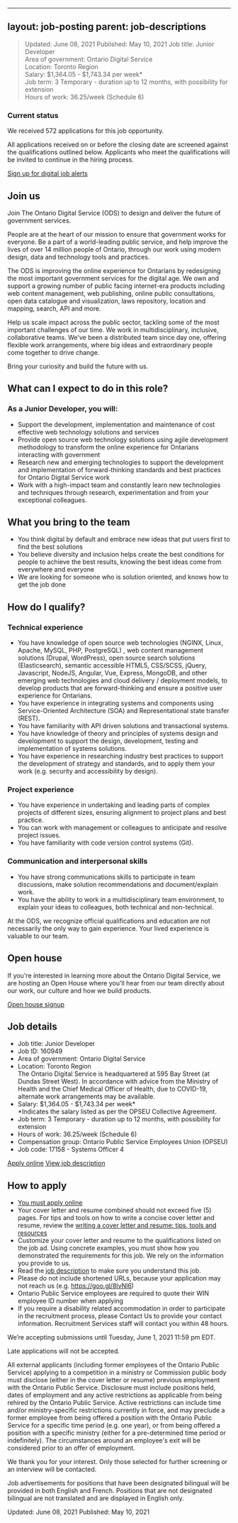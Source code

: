 
---
layout: job-posting
parent: job-descriptions
---



>Updated: June 08, 2021
>Published: May 10, 2021
>Job title: Junior Developer    
>Area of government: Ontario Digital Service    
>Location: Toronto Region        
>Salary: $1,364.05 - $1,743.34 per week*        
>Job term: 3 Temporary - duration up to 12 months, with possibility for extension    
>Hours of work: 36.25/week (Schedule 6)    

### Current status
We received 572 applications for this job opportunity.

All applications received on or before the closing date are screened against the qualifications outlined below. Applicants who meet the qualifications will be invited to continue in the hiring process.

[Sign up for digital job alerts](http://eepurl.com/hgN9i9)

## Join us
Join The Ontario Digital Service (ODS) to design and deliver the future of government services.

People are at the heart of our mission to ensure that government works for everyone. Be a part of a world-leading public service, and help improve the lives of over 14 million people of Ontario, through our work using modern design, data and technology tools and practices.

The ODS is improving the online experience for Ontarians by redesigning the most important government services for the digital age. We own and support a growing number of public facing internet-era products including web content management, web publishing, online public consultations, open data catalogue and visualization, laws repository, location and mapping, search, API and more.

Help us scale impact across the public sector, tackling some of the most important challenges of our time. We work in multidisciplinary, inclusive, collaborative teams. We've been a distributed team since day one, offering flexible work arrangements, where big ideas and extraordinary people come together to drive change.

Bring your curiosity and build the future with us.

## What can I expect to do in this role?
### As a Junior Developer, you will:
-   Support the development, implementation and maintenance of cost effective web technology solutions and services    
-   Provide open source web technology solutions using agile development methodology to transform the online experience for Ontarians interacting with government    
-   Research new and emerging technologies to support the development and implementation of forward-thinking standards and best practices for Ontario Digital Service work    
-   Work with a high-impact team and constantly learn new technologies and techniques through research, experimentation and from your exceptional colleagues.    

## What you bring to the team
-   You think digital by default and embrace new ideas that put users first to find the best solutions    
-   You believe diversity and inclusion helps create the best conditions for people to achieve the best results, knowing the best ideas come from everywhere and everyone    
-   We are looking for someone who is solution oriented, and knows how to get the job done
    
## How do I qualify?
### Technical experience
-   You have knowledge of open source web technologies (NGINX, Linux, Apache, MySQL, PHP, PostgreSQL) , web content management solutions (Drupal, WordPress), open source search solutions (Elasticsearch), semantic accessible HTML5, CSS/SCSS, jQuery, Javascript, NodeJS, Angular, Vue, Express, MongoDB, and other emerging web technologies and cloud delivery / deployment models, to develop products that are forward-thinking and ensure a positive user experience for Ontarians.
 -   You have experience in integrating systems and components using Service-Oriented Architecture (SOA) and Representational state transfer (REST).    
-   You have familiarity with API driven solutions and transactional systems.    
-   You have knowledge of theory and principles of systems design and development to support the design, development, testing and implementation of systems solutions.    
-   You have experience in researching industry best practices to support the development of strategy and standards, and to apply them your work (e.g. security and accessibility by design).
    
### Project experience
-   You have experience in undertaking and leading parts of complex projects of different sizes, ensuring alignment to project plans and best practice.    
-   You can work with management or colleagues to anticipate and resolve project issues.    
-   You have familiarity with code version control systems (Git).
    
### Communication and interpersonal skills
-   You have strong communications skills to participate in team discussions, make solution recommendations and document/explain work.    
-   You have the ability to work in a multidisciplinary team environment, to explain your ideas to colleagues, both technical and non-technical.
    
At the ODS, we recognize official qualifications and education are not necessarily the only way to gain experience. Your lived experience is valuable to our team.

## Open house
If you're interested in learning more about the Ontario Digital Service, we are hosting an Open House where you'll hear from our team directly about our work, our culture and how we build products.

[Open house signup](https://docs.google.com/forms/d/e/1FAIpQLSfabYMAb9EXZNnNuSZ8m4yGtC3diKUhT2EIf95hk9dEyyNCqA/viewform)

## Job details
-   Job title: Junior Developer    
-   Job ID: 160949    
-   Area of government: Ontario Digital Service    
-   Location: Toronto Region        
    The Ontario Digital Service is headquartered at 595 Bay Street (at Dundas Street West). In accordance with advice from the Ministry of Health and the Chief Medical Officer of Health, due to COVID-19, alternate work arrangements may be available.    
-   Salary: $1,364.05 - $1,743.34 per week*        
    *Indicates the salary listed as per the OPSEU Collective Agreement.    
-   Job term: 3 Temporary - duration up to 12 months, with possibility for extension    
-   Hours of work: 36.25/week (Schedule 6)    
-   Compensation group: Ontario Public Service Employees Union (OPSEU)
-   Job code: 17158 - Systems Officer 4

[Apply online](https://www.gojobs.gov.on.ca/Preview.aspx?Language=English&JobID=160949)  [View job description](https://www.gojobs.gov.on.ca/PDR.aspx?Language=English&JobID=160949)

## How to apply
-   [You must apply online](https://www.gojobs.gov.on.ca/Preview.aspx?Language=English&JobID=160949)    
-   Your cover letter and resume combined should not exceed five (5) pages. For tips and tools on how to write a concise cover letter and resume, review the [writing a cover letter and resume: tips, tools and resources](https://www.gojobs.gov.on.ca/Docs/OPSCoverLetterandResumeWritingGuide.pdf)    
-   Customize your cover letter and resume to the qualifications listed on the job ad. Using concrete examples, you must show how you demonstrated the requirements for this job. We rely on the information you provide to us.    
-   Read the [job description](https://www.gojobs.gov.on.ca/PDR.aspx?Language=English&JobID=160949) to make sure you understand this job.    
-   Please do not include shortened URLs, because your application may not reach us (e.g. https://goo.gl/8lvNl6)    
-   Ontario Public Service employees are required to quote their WIN employee ID number when applying   
-   If you require a disability related accommodation in order to participate in the recruitment process, please Contact Us to provide your contact information. Recruitment Services staff will contact you within 48 hours.

We’re accepting submissions until Tuesday, June 1, 2021 11:59 pm EDT.

Late applications will not be accepted.

All external applicants (including former employees of the Ontario Public Service) applying to a competition in a ministry or Commission public body must disclose (either in the cover letter or resume) previous employment with the Ontario Public Service. Disclosure must include positions held, dates of employment and any active restrictions as applicable from being rehired by the Ontario Public Service. Active restrictions can include time and/or ministry-specific restrictions currently in force, and may preclude a former employee from being offered a position with the Ontario Public Service for a specific time period (e.g. one year), or from being offered a position with a specific ministry (either for a pre-determined time period or indefinitely). The circumstances around an employee's exit will be considered prior to an offer of employment.

We thank you for your interest. Only those selected for further screening or an interview will be contacted.

Job advertisements for positions that have been designated bilingual will be provided in both English and French. Positions that are not designated bilingual are not translated and are displayed in English only.

Updated: June 08, 2021
Published: May 10, 2021
